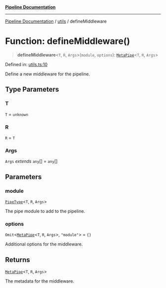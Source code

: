 [**Pipeline Documentation**](../../README.md)

***

[Pipeline Documentation](../../README.md) / [utils](../README.md) / defineMiddleware

# Function: defineMiddleware()

> **defineMiddleware**\<`T`, `R`, `Args`\>(`module`, `options`): [`MetaPipe`](../../declarations/interfaces/MetaPipe.md)\<`T`, `R`, `Args`\>

Defined in: [utils.ts:10](https://github.com/stonemjs/pipeline/blob/4373463e5220be8ed997c5e4b7e1c704715db014/src/utils.ts#L10)

Define a new middleware for the pipeline.

## Type Parameters

### T

`T` = `unknown`

### R

`R` = `T`

### Args

`Args` *extends* `any`[] = `any`[]

## Parameters

### module

[`PipeType`](../../declarations/type-aliases/PipeType.md)\<`T`, `R`, `Args`\>

The pipe module to add to the pipeline.

### options

`Omit`\<[`MetaPipe`](../../declarations/interfaces/MetaPipe.md)\<`T`, `R`, `Args`\>, `"module"`\> = `{}`

Additional options for the middleware.

## Returns

[`MetaPipe`](../../declarations/interfaces/MetaPipe.md)\<`T`, `R`, `Args`\>

The metadata for the middleware.
